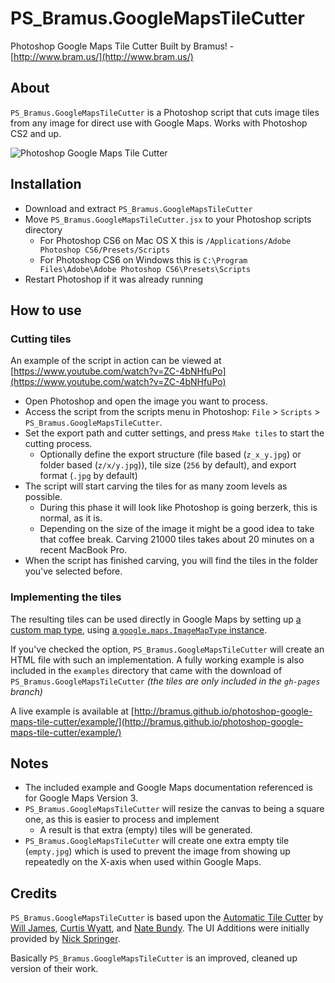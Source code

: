 # PS_Bramus.GoogleMapsTileCutter

Photoshop Google Maps Tile Cutter
Built by Bramus! - [http://www.bram.us/](http://www.bram.us/)


## About

`PS_Bramus.GoogleMapsTileCutter` is a Photoshop script that cuts image tiles from any image for direct use with Google Maps. Works with Photoshop CS2 and up.


![Photoshop Google Maps Tile Cutter](http://bramus.github.io/photoshop-google-maps-tile-cutter/screenshots/tilecutter-main.png)

## Installation

* Download and extract `PS_Bramus.GoogleMapsTileCutter`
* Move `PS_Bramus.GoogleMapsTileCutter.jsx` to your Photoshop scripts directory
	* For Photoshop CS6 on Mac OS X this is `/Applications/Adobe Photoshop CS6/Presets/Scripts`
	* For Photoshop CS6 on Windows this is `C:\Program Files\Adobe\Adobe Photoshop CS6\Presets\Scripts`
* Restart Photoshop if it was already running


## How to use

### Cutting tiles

An example of the script in action can be viewed at [https://www.youtube.com/watch?v=ZC-4bNHfuPo](https://www.youtube.com/watch?v=ZC-4bNHfuPo)

* Open Photoshop and open the image you want to process.
* Access the script from the scripts menu in Photoshop: `File` > `Scripts` > `PS_Bramus.GoogleMapsTileCutter`.
* Set the export path and cutter settings, and press `Make tiles` to start the cutting process.
	* Optionally define the export structure (file based (`z_x_y.jpg`) or folder based (`z/x/y.jpg`)), tile size (`256` by default), and export format (`.jpg` by default)
* The script will start carving the tiles for as many zoom levels as possible.
	* During this phase it will look like Photoshop is going berzerk, this is normal, as it is.
	* Depending on the size of the image it might be a good idea to take that coffee break. Carving 21000 tiles takes about 20 minutes on a recent MacBook Pro.
* When the script has finished carving, you will find the tiles in the folder you've selected before.

### Implementing the tiles

The resulting tiles can be used directly in Google Maps by setting up [a custom map type](https://developers.google.com/maps/documentation/javascript/maptypes#CustomMapTypes), using [a `google.maps.ImageMapType` instance](https://developers.google.com/maps/documentation/javascript/maptypes#ImageMapTypes).

If you've checked the option, `PS_Bramus.GoogleMapsTileCutter` will create an HTML file with such an implementation. A fully working example is also included in the `examples` directory that came with the download of `PS_Bramus.GoogleMapsTileCutter` _(the tiles are only included in the `gh-pages` branch)_

A live example is available at [http://bramus.github.io/photoshop-google-maps-tile-cutter/example/](http://bramus.github.io/photoshop-google-maps-tile-cutter/example/)


## Notes

* The included example and Google Maps documentation referenced is for Google Maps Version 3.
* `PS_Bramus.GoogleMapsTileCutter` will resize the canvas to being a square one, as this is easier to process and implement
	* A result is that extra (empty) tiles will be generated.
* `PS_Bramus.GoogleMapsTileCutter` will create one extra empty tile (`empty.jpg`) which is used to prevent the image from showing up repeatedly on the X-axis when used within Google Maps.


## Credits

`PS_Bramus.GoogleMapsTileCutter` is based upon the [Automatic Tile Cutter](http://mapki.com/mediawiki/index.php?title=Automatic_Tile_Cutter#Updated_Script) by [Will James](http://onNYTurf.com), [Curtis Wyatt](http://gocalipso.com/), and [Nate Bundy](http://www.lemonrage.com/). The UI Additions were initially provided by [Nick Springer](http://www.springercartographics.com/).

Basically `PS_Bramus.GoogleMapsTileCutter` is an improved, cleaned up version of their work.
